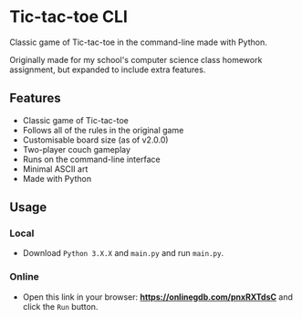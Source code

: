 # Tic-tac-toe CLI
Classic game of Tic-tac-toe in the command-line made with Python.

Originally made for my school's computer science class homework assignment, but expanded to include extra features.

## Features
- Classic game of Tic-tac-toe
- Follows all of the rules in the original game
- Customisable board size (as of v2.0.0)
- Two-player couch gameplay
- Runs on the command-line interface
- Minimal ASCII art
- Made with Python

## Usage
### Local
- Download `Python 3.X.X` and `main.py` and run `main.py`.

### Online
- Open this link in your browser: **https://onlinegdb.com/pnxRXTdsC** and click the `Run` button.
